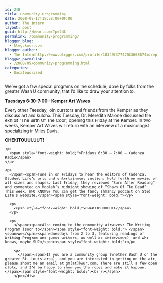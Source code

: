 ```yaml
---
id: 248
title: Community Programming
date: 2008-09-17T18:58:00+00:00
author: The Intern
layout: post
guid: http://kwur.com/?p=248
permalink: /community-programming/
blogger_blog:
  - blog.kwur.com
blogger_author:
  - The Internhttp://www.blogger.com/profile/10349737742583608674noreply@blogger.com
blogger_permalink:
  - /2008/09/community-programming.html
categories:
  - Uncategorized
---
```

<div class="pf-content">
  <p>
    We’ve got a few special programs on the schedule, done by folks from the greater Wash U community, that I’d like to draw your attention to.
  </p>
  
  <p>
    <span style="font-weight: bold;">Tuesdays 6:30-7:00 – Kemper Art Waves</span>
  </p>
  
  <p>
    Every other Tuesday, join curators and friends from the Kemper as they discuss art and kulcha. This Tuesday, Dr. Meredith Malone discussed the exhibit “The Birth Of The Cool”, opening this Friday at the Kemper. In two weeks, Kemper Art Waves will return with an interview of a musicologist specializing in Miles Davis.
  </p>
  
  <p>
    <span style="font-weight: bold;">CHEKITOUUUUUT!</p> 
    
    <p>
      <span style="font-weight: bold;">Fridays 6:30 – 7:00 – Cadenza Radio</span>
    </p>
    
    <p>
      </span><span>Tune in on Fridays to hear the editors of Cadenza, Student Life’s arts and entertainment section, hold forth on movies of all sizes and shapes. Last Friday, they reviewed “Burn After Reading” and commented on Moolah’s midnight showing of “Shawn Of The Dead”. This week, WHO KNOWS? You can get the fancy shmancy podcast on Stud Life’s website.</span><span style="font-weight: bold;"></p> 
      
      <p>
        <span style="font-weight: bold;">CHEKITOUUUUUT!</span>
      </p>
      
      <p>
        </span><span>Also coming to the community airwaves: The Writing Program (soon to</span><span style="font-weight: bold;"> </span><span>we</span><span>dnesdays from 2 to 3, featuring readings of Writing Program and guest writers, as well as interviews), and who knows, maybe SU?</span><span style="font-weight: bold;"></p> 
        
        <p>
          </span><span>If you are a community group (whether Wash U or the greater St. Louis area), and you are interested in getting on the air, please shoot me an email at gm[at]kwur.com. There are still a few open slots, and I’d be happy to show you the ropes and make it happen.</span><span style="font-weight: bold;"><br /></span>
        </p></div>